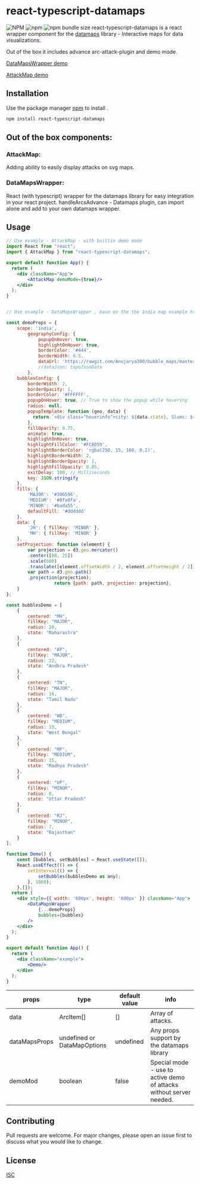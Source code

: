 # react-typescript-datamaps
![NPM](https://img.shields.io/npm/l/react-typescript-datamaps) ![npm](https://img.shields.io/npm/dt/react-typescript-datamaps) ![npm bundle size](https://img.shields.io/bundlephobia/min/react-typescript-datamaps)
react-typescript-datamaps is a react wrapper component for the [datamaps](https://github.com/markmarkoh/datamaps) library - Interactive maps for data visualizations.

Out of the box it includes advance arc-attack-plugin and demo mode.

[DataMapsWrapper demo](https://codesandbox.io/s/react-typescript-datamaps-lgzbz)

[AttackMap demo](https://codesandbox.io/s/react-typescript-datamaps-2-l7ebe)
## Installation

Use the package manager [npm](https://www.npmjs.com/package/react-typescript-datamaps) to install .

```bash
npm install react-typescript-datamaps
```
## Out of the box components:

### AttackMap:
Adding ability to easily display attacks on svg maps.

### DataMapsWrapper:
React (with typescript) wrapper for the datamaps library for easy integration in your react project.
handleArcsAdvance - Datamaps plugin, can import alone and add to your own datamaps wrapper.

## Usage

```jsx
// Use example - AttackMap - with builtin demo mode
import React from "react";
import { AttackMap } from "react-typescript-datamaps";

export default function App() {
  return (
	<div className="App">
		<AttackMap demoMode={true}/>
	</div>
  );
}


// Use example - DataMapsWrapper , base on the the India map example https://github.com/markmarkoh/datamaps 

const demoProps = {
	scope: 'india',
		geographyConfig: {
			popupOnHover: true,
			highlightOnHover: true,
			borderColor: '#444',
			borderWidth: 0.5,
			dataUrl: 'https://rawgit.com/Anujarya300/bubble_maps/master/data/geography-data/india.topo.json'
			//dataJson: topoJsonData
		},
	bubblesConfig: {
		borderWidth: 2,
		borderOpacity: 1,
		borderColor: '#FFFFFF',
		popupOnHover: true, // True to show the popup while hovering
		radius: null,
		popupTemplate: function (geo, data) {
		  return `<div class="hoverinfo">city: ${data.state}, Slums: ${data.radius}%</div>`;
		},
		fillOpacity: 0.75,
		animate: true,
		highlightOnHover: true,
		highlightFillColor: '#FC8D59',
		highlightBorderColor: 'rgba(250, 15, 160, 0.2)',
		highlightBorderWidth: 2,
		highlightBorderOpacity: 1,
		highlightFillOpacity: 0.85,
		exitDelay: 100, // Milliseconds
		key: JSON.stringify
	},
	fills: {
		'MAJOR': '#306596',
		'MEDIUM': '#0fa0fa',
		'MINOR': '#bada55',
		defaultFill: '#dddddd'
	},
	data: {
		'JH': { fillKey: 'MINOR' },
		'MH': { fillKey: 'MINOR' }
	},
	setProjection: function (element) {
		var projection = d3.geo.mercator()
		.center([80, 25])
		.scale(600)
		.translate([element.offsetWidth / 2, element.offsetHeight / 2]);
		var path = d3.geo.path()
		.projection(projection);
	  			  return {path: path, projection: projection};
	}
};

const bubblesDemo = [
	{
		centered: "MH",
		fillKey: "MAJOR",
		radius: 20,
		state: "Maharastra"
	},
	{
		centered: "AP",
		fillKey: "MAJOR",
		radius: 22,
		state: "Andhra Pradesh"
	},
	{
		centered: "TN",
		fillKey: "MAJOR",
		radius: 16,
		state: "Tamil Nadu"
	},
	{
		centered: "WB",
		fillKey: "MEDIUM",
		radius: 15,
		state: "West Bengal"
	},
	{
		centered: "MP",
		fillKey: "MEDIUM",
		radius: 15,
		state: "Madhya Pradesh"
	},
	{
		centered: "UP",
		fillKey: "MINOR",
		radius: 8,
		state: "Uttar Pradesh"
	},
	{
		centered: "RJ",
		fillKey: "MINOR",
		radius: 7,
		state: "Rajasthan"
	}
];

function Demo() {
	const [bubbles, setBubbles] = React.useState([]);
	React.useEffect(() => {
		setInterval(() => {
			setBubbles(bubblesDemo as any);
		}, 1000);
	},[]);
  return (
	<div style={{ width: '600px', height: '600px' }} className="App">
		<DataMapsWrapper
			{...demoProps}
			bubbles={bubbles}
		/>
	</div>
  );
}

export default function App() {
  return (
	<div className="example">
		<Demo/>
	</div>
  );
}

```

props | type | default value | info
--- | --- | --- | ---
data | ArcItem[] | [] | Array of attacks.
dataMapsProps| undefined or DataMapOptions | undefined | Any props support by the datamaps library
demoMod | boolean | false | Special mode - use to active demo of attacks without server needed.

## Contributing
Pull requests are welcome. For major changes, please open an issue first to discuss what you would like to change.

## License
[ISC](https://choosealicense.com/licenses/isc/)
